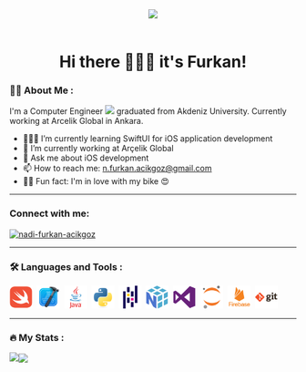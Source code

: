 <div id="header" align="center">
  <img src="https://media.giphy.com/media/M9gbBd9nbDrOTu1Mqx/giphy.gif" width="100"/>
</div>
  
<div id="header" align="center">
  <img src="https://komarev.com/ghpvc/?username=furkanackgz&style=flat-square&color=blue" alt=""/>
</div>

<h1 align="center">
  Hi there 🙋🏻‍♂️ it's Furkan!
</h1>

### :man_technologist: About Me :
  I'm a Computer Engineer <img src="https://media.giphy.com/media/WUlplcMpOCEmTGBtBW/giphy.gif" width="30"/> graduated from Akdeniz University. Currently working at Arcelik Global in Ankara.
  
- 👨🏻‍💻 I’m currently learning SwiftUI for iOS application development
- 🔭 I’m currently working at Arçelik Global
- 💬 Ask me about iOS development
- 📫 How to reach me: n.furkan.acikgoz@gmail.com
- 🚴🏼 Fun fact: I'm in love with my bike 😍
---

<h3 align="left">Connect with me:</h3>
<p align="left">
<a href="https://www.linkedin.com/in/nadi-furkan-acikgoz/" target="blank" rel=”noopener”><img align="center" src="https://velanovascular.com/wp-content/uploads/2020/06/LinkedIn.png" alt="nadi-furkan-acikgoz" height="30" width="30" /></a>
</p>


---

### :hammer_and_wrench: Languages and Tools :

<div>
  <img src="https://github.com/devicons/devicon/blob/master/icons/swift/swift-original.svg" title="Swift" alt="Swift" width="40" height="40"/>&nbsp;
  <img src="https://github.com/devicons/devicon/blob/master/icons/xcode/xcode-original.svg" title="Xcode" alt="Xcode" width="40" height="40"/>&nbsp;
  <img src="https://github.com/devicons/devicon/blob/master/icons/java/java-original-wordmark.svg" title="Java" alt="Java" width="40" height="40"/>&nbsp;
  <img src="https://github.com/devicons/devicon/blob/master/icons/python/python-original.svg" title="Python" alt="Python" width="40" height="40"/>&nbsp;
  <img src="https://github.com/devicons/devicon/blob/master/icons/pandas/pandas-original.svg" title="Pandas" alt="Pandas" width="40" height="40"/>&nbsp;
  <img src="https://github.com/devicons/devicon/blob/master/icons/numpy/numpy-original.svg" title="NumPy" alt="NumPy" width="40" height="40"/>&nbsp;
  <img src="https://github.com/devicons/devicon/blob/master/icons/visualstudio/visualstudio-plain.svg" title="VisualStudio" alt="VisualStudio" width="40" height="40"/>&nbsp;
    <img src="https://github.com/devicons/devicon/blob/master/icons/jupyter/jupyter-original.svg" title="Jupyter" alt="Jupyter" width="40" height="40"/>&nbsp;
  <img src="https://github.com/devicons/devicon/blob/master/icons/firebase/firebase-plain-wordmark.svg" title="Firebase" alt="Firebase" width="40" height="40"/>&nbsp;
  <img src="https://github.com/devicons/devicon/blob/master/icons/git/git-original-wordmark.svg" title="Git" **alt="Git" width="40" height="40"/>
</div>

---

### :fire: My Stats :

<div>
  <a href="https://github.com/anuraghazra/github-readme-stats">
    <img align="left" src="https://github-readme-stats.vercel.app/api/top-langs/?username=furkanackgz&layout=compact&theme=radical&hide=Jupyter Notebook" />
  </a>
  <a href="https://github.com/anuraghazra/github-readme-stats">
    <img align="center" src="https://github-readme-stats.vercel.app/api?username=furkanackgz&show_icons=true&theme=radical" />
  </a>
</div>
<!--
**furkanackgz/furkanackgz** is a ✨ _special_ ✨ repository because its `README.md` (this file) appears on your GitHub profile.

Here are some ideas to get you started:

- 🔭 I’m currently working on ...
- 🌱 I’m currently learning ...
- 👯 I’m looking to collaborate on ...
- 🤔 I’m looking for help with ...
- 💬 Ask me about ...
- 📫 How to reach me: ...
- 😄 Pronouns: ...
v
-->
